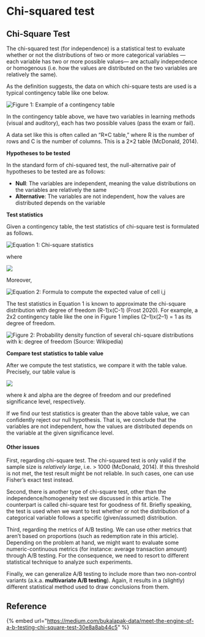 # Chi-squared test

## Chi-Square Test <a href="#769b" id="769b"></a>

The chi-squared test (for independence) is a statistical test to evaluate whether or not the distributions of two or more categorical variables — each variable has two or more possible values— are actually independence or homogenous (i.e. how the values are distributed on the two variables are relatively the same).

As the definition suggests, the data on which chi-square tests are used is a typical contingency table like one below.

![Figure 1: Example of a contingency table](https://miro.medium.com/max/1100/1\*hMue0pUBGOs8AyAL0iWtRA.png)

In the contingency table above, we have two variables in learning methods (visual and auditory), each has two possible values (pass the exam or fail).

A data set like this is often called an “R×C table,” where R is the number of rows and C is the number of columns. This is a 2×2 table (McDonald, 2014).

**Hypotheses to be tested**

In the standard form of chi-squared test, the null-alternative pair of hypotheses to be tested are as follows:

* **Null**: The variables are independent, meaning the value distributions on the variables are relatively the same
* **Alternative**: The variables are not independent, how the values are distributed depends on the variable

**Test statistics**

Given a contingency table, the test statistics of chi-square test is formulated as follows.

![Equation 1: Chi-square statistics](https://miro.medium.com/max/432/1\*d0-DHlU3\_7GM6yidHn-aTg.png)

where

![](https://miro.medium.com/max/844/1\*KpsskPVkLseQZ9owmjE3Pg.png)

Moreover,

![Equation 2: Formula to compute the expected value of cell i,j](https://miro.medium.com/max/938/1\*LThPnl1XzGh2H5pLXnrm4Q.png)

The test statistics in Equation 1 is known to approximate the chi-square distribution with degree of freedom (R-1)x(C-1) (Frost 2020). For example, a 2x2 contingency table like the one in Figure 1 implies (2–1)x(2–1) = 1 as its degree of freedom.

![Figure 2: Probability density function of several chi-square distributions with k: degree of freedom (Source: Wikipedia)](https://miro.medium.com/max/1400/0\*-DDvva\_8CLaOVbxQ.png)



**Compare test statistics to table value**

After we compute the test statistics, we compare it with the table value. Precisely, our table value is

![](https://miro.medium.com/max/190/1\*f\_tATkWmMQvYK8XrIYOU-Q.png)

where _k_ and alpha are the degree of freedom and our predefined significance level, respectively.

If we find our test statistics is greater than the above table value, we can confidently reject our null hypothesis. That is, we conclude that the variables are not independent, how the values are distributed depends on the variable at the given significance level.

#### Other issues

First, regarding chi-square test. The chi-squared test is only valid if the sample size is _relatively large_, i.e. > 1000 (McDonald, 2014). If this threshold is not met, the test result might be not reliable. In such cases, one can use Fisher’s exact test instead.

Second, there is another type of chi-square test, other than the independence/homogeneity test we discussed in this article. The counterpart is called chi-square test for goodness of fit. Briefly speaking, the test is used when we want to test whether or not the distribution of a categorical variable follows a specific (given/assumed) distribution.

Third, regarding the metrics of A/B testing. We can use other metrics that aren’t based on proportions (such as redemption rate in this article). Depending on the problem at hand, we might want to evaluate some numeric-continuous metrics (for instance: average transaction amount) through A/B testing. For the consequence, we need to resort to different statistical technique to analyze such experiments.

Finally, we can generalize A/B testing to include more than two non-control variants (a.k.a. **multivariate A/B testing**). Again, it results in a (slightly) different statistical method used to draw conclusions from them.

## Reference

{% embed url="https://medium.com/bukalapak-data/meet-the-engine-of-a-b-testing-chi-square-test-30e8a8ab44c5" %}
